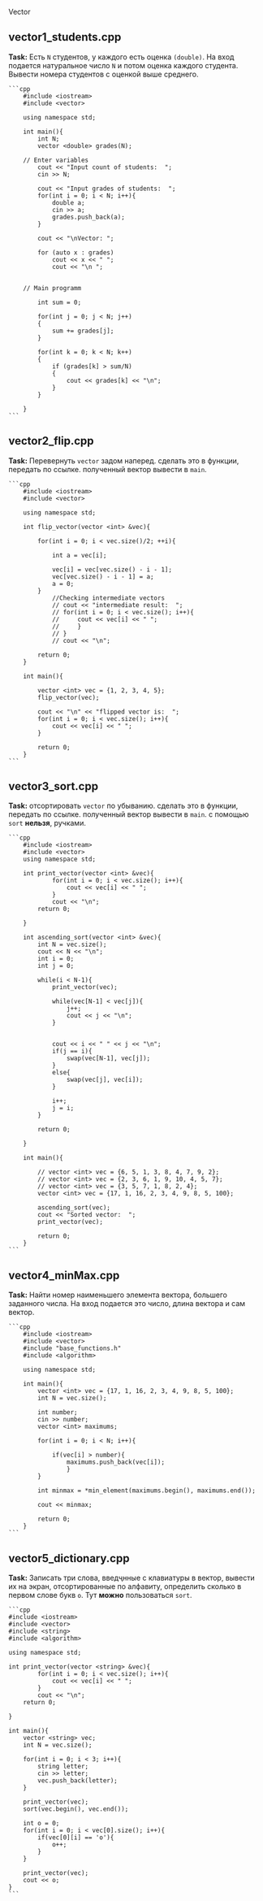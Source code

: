 Vector



## vector1_students.cpp
**Task:** Есть `N` студентов, у каждого есть оценка `(double)`. На вход подается
натуральное число `N` и потом оценка каждого студента. Вывести номера
студентов с оценкой выше среднего.


    ```cpp
        #include <iostream>
        #include <vector>

        using namespace std;

        int main(){
            int N;
            vector <double> grades(N);

        // Enter variables
            cout << "Input count of students:  ";
            cin >> N;

            cout << "Input grades of students:  ";
            for(int i = 0; i < N; i++){
                double a;
                cin >> a;
                grades.push_back(a);
            }

            cout << "\nVector: ";

            for (auto x : grades)
                cout << x << " ";
                cout << "\n ";


        // Main programm

            int sum = 0;
        
            for(int j = 0; j < N; j++)
            {
                sum += grades[j];
            }

            for(int k = 0; k < N; k++)
            {
                if (grades[k] > sum/N)
                {
                    cout << grades[k] << "\n";
                }
            }

        }
    ```




## vector2_flip.cpp 
**Task:** Перевернуть `vector` задом наперед. сделать это в функции, передать
по ссылке. полученный вектор вывести в `main`.


    ```cpp
        #include <iostream>
        #include <vector>

        using namespace std;

        int flip_vector(vector <int> &vec){

            for(int i = 0; i < vec.size()/2; ++i){

                int a = vec[i];
                
                vec[i] = vec[vec.size() - i - 1];
                vec[vec.size() - i - 1] = a;
                a = 0;
            }
                //Checking intermediate vectors
                // cout << "intermediate result:  ";
                // for(int i = 0; i < vec.size(); i++){
                //     cout << vec[i] << " ";
                //     }
                // }
                // cout << "\n";

            return 0;
        }

        int main(){

            vector <int> vec = {1, 2, 3, 4, 5};
            flip_vector(vec);

            cout << "\n" << "flipped vector is:  ";
            for(int i = 0; i < vec.size(); i++){
                cout << vec[i] << " ";
            }

            return 0;
        }
    ```




## vector3_sort.cpp 
**Task:** отсортировать `vector` по убыванию. сделать это в функции, передать по ссылке. полученный вектор вывести в `main`. с помощью `sort` **нельзя**, ручками.


    ```cpp
        #include <iostream>
        #include <vector>
        using namespace std;

        int print_vector(vector <int> &vec){
                for(int i = 0; i < vec.size(); i++){
                    cout << vec[i] << " ";
                }
                cout << "\n";
            return 0;

        }

        int ascending_sort(vector <int> &vec){
            int N = vec.size();
            cout << N << "\n";
            int i = 0;
            int j = 0;

            while(i < N-1){
                print_vector(vec);
                
                while(vec[N-1] < vec[j]){
                    j++;
                    cout << j << "\n";
                }
                

                cout << i << " " << j << "\n";
                if(j == i){
                    swap(vec[N-1], vec[j]);
                }
                else{
                    swap(vec[j], vec[i]);
                }

                i++;
                j = i;
            }

            return 0;
            
        }

        int main(){

            // vector <int> vec = {6, 5, 1, 3, 8, 4, 7, 9, 2};
            // vector <int> vec = {2, 3, 6, 1, 9, 10, 4, 5, 7};
            // vector <int> vec = {3, 5, 7, 1, 8, 2, 4};
            vector <int> vec = {17, 1, 16, 2, 3, 4, 9, 8, 5, 100};

            ascending_sort(vec);
            cout << "Sorted vector:  ";
            print_vector(vec);  

            return 0;
        }
    ```



## vector4_minMax.cpp  
**Task:**  Найти номер наименьшего элемента вектора, большего заданного
числа. На вход подается это число, длина вектора и сам вектор.


    ```cpp
        #include <iostream>
        #include <vector> 
        #include "base_functions.h"
        #include <algorithm>

        using namespace std;

        int main(){
            vector <int> vec = {17, 1, 16, 2, 3, 4, 9, 8, 5, 100};
            int N = vec.size();

            int number;
            cin >> number;
            vector <int> maximums;

            for(int i = 0; i < N; i++){

                if(vec[i] > number){
                    maximums.push_back(vec[i]);
                    }
            }

            int minmax = *min_element(maximums.begin(), maximums.end());

            cout << minmax;

            return 0;
        }
    ```

## vector5_dictionary.cpp 
**Task:** Записать три слова, введҷнные с клавиатуры в вектор, вывести их
на экран, отсортированные по алфавиту, определить сколько в первом
слове букв `о`. Тут **можно** пользоваться `sort`.


    ```cpp
    #include <iostream>
    #include <vector> 
    #include <string>
    #include <algorithm>

    using namespace std;

    int print_vector(vector <string> &vec){
            for(int i = 0; i < vec.size(); i++){
                cout << vec[i] << " ";
            }
            cout << "\n";
        return 0;

    }

    int main(){
        vector <string> vec;
        int N = vec.size();
        
        for(int i = 0; i < 3; i++){
            string letter;
            cin >> letter;
            vec.push_back(letter);  
        }

        print_vector(vec);
        sort(vec.begin(), vec.end());
        
        int o = 0;
        for(int i = 0; i < vec[0].size(); i++){
            if(vec[0][i] == 'o'){
                o++;
            }
        }

        print_vector(vec);
        cout << o;
    }
    ```
